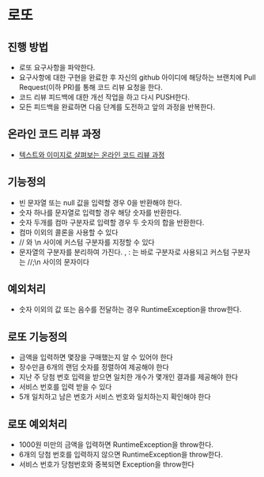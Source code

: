 # 로또
## 진행 방법
* 로또 요구사항을 파악한다.
* 요구사항에 대한 구현을 완료한 후 자신의 github 아이디에 해당하는 브랜치에 Pull Request(이하 PR)를 통해 코드 리뷰 요청을 한다.
* 코드 리뷰 피드백에 대한 개선 작업을 하고 다시 PUSH한다.
* 모든 피드백을 완료하면 다음 단계를 도전하고 앞의 과정을 반복한다.

## 온라인 코드 리뷰 과정
* [텍스트와 이미지로 살펴보는 온라인 코드 리뷰 과정](https://github.com/next-step/nextstep-docs/tree/master/codereview)

## 기능정의
* 빈 문자열 또는 null 값을 입력할 경우 0을 반환해야 한다.
* 숫자 하나를 문자열로 입력할 경우 해당 숫자를 반환한다. 
* 숫자 두개를 컴마 구분자로 입력할 경우 두 숫자의 합을 반환한다.
* 컴마 이외의 콜론을 사용할 수 있다 
* // 와 \n 사이에 커스텀 구분자를 지정할 수 있다 
* 문자열의 구분자를 분리하여 가진다. , : 는 바로 구분자로 사용되고 커스텀 구분자는 //;\n 사이의 문자이다
## 예외처리
* 숫자 이외의 값 또는 음수를 전달하는 경우 RuntimeException을 throw한다.
 

## 로또 기능정의 
* 금액을 입력하면 몇장을 구매했는지 알 수 있어야 한다
* 장수만큼 6개의 랜덤 숫자를 정렬하여 제공해야 한다 
* 지난 주 당첨 번호 입력을 받으면 일치한 개수가 몇개인 결과를 제공해야 한다 
* 서비스 번호를 입력 받을 수 있다 
* 5개 일치하고 남은 번호가 서비스 번호와 일치하는지 확인해야 한다 


## 로또 예외처리  
* 1000원 미만의 금액을 입력하면 RuntimeException을 throw한다.
* 6개의 당첨 번호를 입력하지 않으면 RuntimeException을 throw한다.
* 서비스 번호가 당첨번호와 중복되면 Exception을 throw한다 
